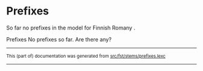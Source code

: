# Prefixes
So far no prefixes in the model for Finnish Romany .

Prefixes No prefixes so far. Are there any?

* * *

<small>This (part of) documentation was generated from [src/fst/stems/prefixes.lexc](https://github.com/giellalt/lang-rmf/blob/main/src/fst/stems/prefixes.lexc)</small>

---


